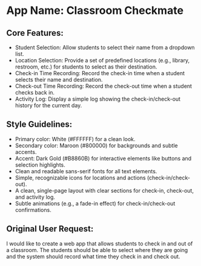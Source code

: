 # **App Name**: Classroom Checkmate

## Core Features:

- Student Selection: Allow students to select their name from a dropdown list.
- Location Selection: Provide a set of predefined locations (e.g., library, restroom, etc.) for students to select as their destination.
- Check-in Time Recording: Record the check-in time when a student selects their name and destination.
- Check-out Time Recording: Record the check-out time when a student checks back in.
- Activity Log: Display a simple log showing the check-in/check-out history for the current day.

## Style Guidelines:

- Primary color: White (#FFFFFF) for a clean look.
- Secondary color: Maroon (#800000) for backgrounds and subtle accents.
- Accent: Dark Gold (#B8860B) for interactive elements like buttons and selection highlights.
- Clean and readable sans-serif fonts for all text elements.
- Simple, recognizable icons for locations and actions (check-in/check-out).
- A clean, single-page layout with clear sections for check-in, check-out, and activity log.
- Subtle animations (e.g., a fade-in effect) for check-in/check-out confirmations.

## Original User Request:
I would like to create a web app that allows students to check in and out of a classroom. The students should be able to select where they are going and the system should record what time they check in and check out.
  